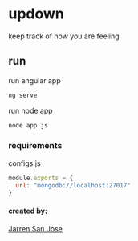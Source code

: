 # updown
keep track of how you are feeling

## run
run angular app
```bash
ng serve
```

run node app
```bash
node app.js
```

### requirements
 configs.js
```javascript
module.exports = {
  url: "mongodb://localhost:27017"
}
```

#### created by:
[Jarren San Jose](jarrensj.com)
